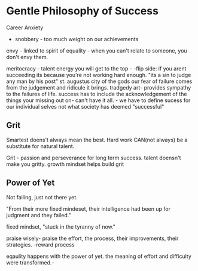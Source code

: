 # Gentle Philosophy of Success
Career Anxiety
- snobbery - too much weight on our achievements

envy - linked to spirit of equality - 
  when you can't relate to someone, you don't envy them.

meritocracy - talent energy you will get to the top - 
-flip side: if you arent succeeding its because you're not working hard enough. 
  "its a sin to judge any man by his post" st. augustus city of the gods
our fear of failure comes from the judgement and ridicule it brings.
tradgedy art- provides sympathy to the failures of life.
success has to include the acknowledgement of the things your missing out on- can't have it all. - we have to define sucess for our individual selves not what society has deemed "successful"

## Grit

Smartest doens't always mean the best. Hard work CAN(not always) be a substitute for natural talent.

Grit - passion and perseverance for long term success.
talent doensn't make you gritty.
growth mindset helps build grit

## Power of Yet 

Not failing, just not there yet.

"From their more fixed mindeset, their intelligence had been up for judgment and they failed."

fixed mindset, "stuck in the tyranny of now."

praise wisely- praise the effort, the process, their improvements, their strategies.
  -reward process

eqaulity happens with the power of yet.
  the meaning of effort and difficulty were transformed.- 